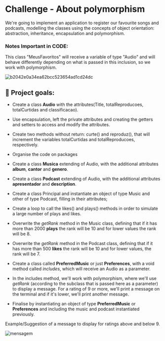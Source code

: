 # Challenge - About polymorphism

We're going to implement an application to register our favourite songs and podcasts, modelling the classes using the concepts of object orientation: abstraction, inheritance, encapsulation and polymorphism.

### Notes Important in CODE:

This class "MeusFavoritos" will receive a variable of type "Audio" and will behave differently depending on what is passed in this inclusion, so we work with polymorphism.

![b2042e0a34ea62bcc523654ad1cd24dc](https://github.com/RicardoPereiraDev/Polimorfismo_Spotify_joke/assets/155699805/32cd7859-1130-4aff-b04c-02e2b6fc3a89)

## 🔨 Project goals:

- Create a class **Audio** with the attributes(Title, totalReproducoes, totalCurtidas and classificacao).

- Use encapsulation, left the private attributes and creating the getters and setters to access and modify the attributes.

- Create two methods without return: curte() and reproduz(), that will increment the variables totalCurtidas and totalReproducoes, respectively.

- Organise the code on packages

- Create a class **Musica** extending of Audio, with the additional attributes **album**, **cantor** and **genero**.

- Create a class **Podcast** extending of Audio, with the additional attributes **apresentador** and **description**.

- Create a class Principal and instantiate an object of type Music and other of type Podcast, filling in their attributes;

-  Create a loop to call the likes() and plays() methods in order to simulate a large number of plays and likes.

- Overwrite the *getRank* method in the Music class, defining that if it has more than 2000 **plays** the rank will be 10 and for lower values the rank will be 8.

- Overwrite the *getRank* method in the Podcast class, defining that if it has more than 500 **likes** the rank will be 10 and for lower values, the rank will be 7.

- Create a class called **PreferredMusic** or just **Preferences**, with a void method called *includes*, which will receive an Audio as a parameter.

- In the includes method, we'll work with polymorphism, where we'll use *getRank* (according to the subclass that is passed here as a parameter) to display a message. 
  For a rating of 9 or more, we'll print a message on the terminal and if it's lower, we'll print another message.

- Finalise by instantiating an object of type **PreferredMusic** or **Preferences** and including the music and podcast instantiated previously.


<p></p>

Example/Suggestion of a message to display for ratings above and below 9.

<p></p>

![mensagem](https://user-images.githubusercontent.com/66698429/225436483-20234ade-8dbd-4136-99be-d255fe20e5a4.PNG)
